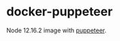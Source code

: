 # docker-puppeteer

Node 12.16.2 image with [puppeteer](https://github.com/GoogleChrome/puppeteer).
